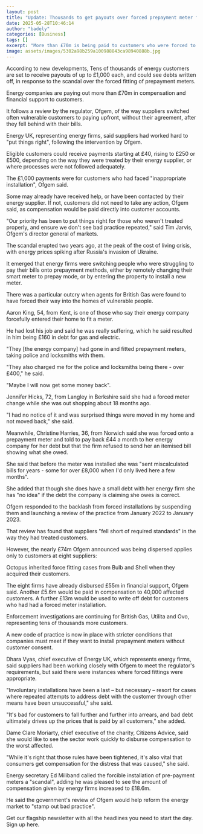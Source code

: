 ```yaml
---
layout: post
title: "Update: Thousands to get payouts over forced prepayment meter fitting"
date: 2025-05-28T10:46:14
author: "badely"
categories: [Business]
tags: []
excerpt: "More than £70m is being paid to customers who were forced to switch to prepaying for energy."
image: assets/images/5302a98b259a100988843ca98940888b.jpg
---
```


According to new developments, Tens of thousands of energy customers are set to receive payouts of up to £1,000 each, and could see debts written off, in response to the scandal over the forced fitting of prepayment meters.

Energy companies are paying out more than £70m in compensation and financial support to customers.

It follows a review by the regulator, Ofgem, of the way suppliers switched often vulnerable customers to paying upfront, without their agreement, after they fell behind with their bills.

Energy UK, representing energy firms, said suppliers had worked hard to "put things right", following the intervention by Ofgem.

Eligible customers could receive payments starting at £40, rising to £250 or £500, depending on the way they were treated by their energy supplier, or where processes were not followed adequately.

The £1,000 payments were for customers who had faced "inappropriate installation", Ofgem said.

Some may already have received help, or have been contacted by their energy supplier. If not, customers did not need to take any action, Ofgem said, as compensation would be paid directly into customer accounts.

"Our priority has been to put things right for those who weren't treated properly, and ensure we don't see bad practice repeated," said Tim Jarvis, Ofgem's director general of markets.

The scandal erupted two years ago, at the peak of the cost of living crisis, with energy prices spiking after Russia's invasion of Ukraine.

It emerged that energy firms were switching people who were struggling to pay their bills onto prepayment methods, either by remotely changing their smart meter to prepay mode, or by entering the property to install a new meter.

There was a particular outcry when agents for British Gas were found to have forced their way into the homes of vulnerable people.

Aaron King, 54, from Kent, is one of those who say their energy company forcefully entered their home to fit a meter.

He had lost his job and said he was really suffering, which he said resulted in him being £160 in debt for gas and electric.

"They [the energy company] had gone in and fitted prepayment meters, taking police and locksmiths with them.

"They also charged me for the police and locksmiths being there - over £400," he said.

"Maybe I will now get some money back".

Jennifer Hicks, 72, from Langley in Berkshire said she had a forced meter change while she was out shopping about 18 months ago.

"I had no notice of it and was surprised things were moved in my home and not moved back," she said.

Meanwhile, Christine Harries, 36, from Norwich said she was forced onto a prepayment meter and told to pay back £44 a month to her energy company for her debt but that the firm refused to send her an itemised bill showing what she owed. 

She said that before the meter was installed she was "sent miscalculated bills for years - some for over £8,000 when I'd only lived here a few months".

She added that though she does have a small debt with her energy firm she has "no idea" if the debt the company is claiming she owes is correct.

Ofgem responded to the backlash from forced installations by suspending them and launching a review of the practice from January 2022 to January 2023.

That review has found that suppliers "fell short of required standards" in the way they had treated customers.

However, the nearly £74m Ofgem announced was being dispersed applies only to customers at eight suppliers: 

Octopus inherited force fitting cases from Bulb and Shell when they acquired their customers.

The eight firms have already disbursed £55m in financial support, Ofgem said. Another £5.6m would be paid in compensation to 40,000 affected customers. A further £13m would be used to write off debt for customers who had had a forced meter installation.

Enforcement investigations are continuing for British Gas, Utilita and Ovo, representing tens of thousands more customers.

A new code of practice is now in place with stricter conditions that companies must meet if they want to install prepayment meters without customer consent.

Dhara Vyas, chief executive of Energy UK, which represents energy firms, said suppliers had been working closely with Ofgem to meet the regulator's requirements, but said there were instances where forced fittings were appropriate.

"Involuntary installations have been a last – but necessary – resort for cases where repeated attempts to address debt with the customer through other means have been unsuccessful," she said.

"It's bad for customers to fall further and further into arrears, and bad debt ultimately drives up the prices that is paid by all customers," she added.

Dame Clare Moriarty, chief executive of the charity, Citizens Advice, said she would like to see the sector work quickly to disburse compensation to the worst affected.

"While it's right that those rules have been tightened, it's also vital that consumers get compensation for the distress that was caused," she said.

Energy secretary Ed Miliband called the forcible installation of pre-payment meters a "scandal", adding he was pleased to see the amount of compensation given by energy firms increased to £18.6m. 

He said the government's review of Ofgem would help reform the energy market to "stamp out bad practice".

Get our flagship newsletter with all the headlines you need to start the day. Sign up here.

